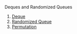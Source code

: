 Deques and Randomized Queues

1. [Deque](Deque.java)
2. [Randomized Queue](RandomizedQueue.java)
3. [Permutation](Permutation.java)
